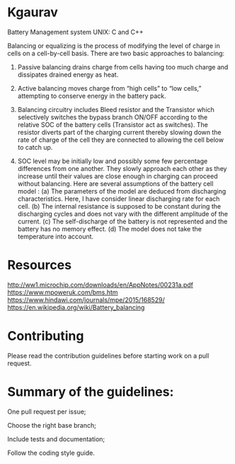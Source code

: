 # Kgaurav
Battery Management system
UNIX: C and C++


Balancing or equalizing is the process of modifying the level of charge in cells on a cell-by-cell basis.
There are two basic approaches to balancing:
1. Passive balancing drains charge from cells having too much charge and dissipates drained energy as heat.
2. Active balancing moves charge from “high cells” to “low cells,” attempting to conserve energy in the battery pack.

1.	Balancing circuitry includes Bleed resistor and the Transistor which selectively switches the bypass branch ON/OFF according to the relative SOC of the battery cells (Transistor act as switches). The resistor diverts part of the charging current thereby slowing down the rate of charge of the cell they are connected to allowing the cell below to catch up.  
2.	SOC level may be initially low and possibly some few percentage differences from one another. They slowly approach each other as they increase until their values are close enough in charging can proceed without balancing. 
Here are several assumptions of the battery cell model :
(a)	The parameters of the model are deduced from discharging characteristics. Here, I have consider linear discharging rate for each cell.
(b)	The internal resistance is supposed to be constant during the discharging cycles and does not vary with the different amplitude of the current.
(c)	The self-discharge of the battery is not represented and the battery has no memory effect.
(d)	The model does not take the temperature into account.


# Resources

http://ww1.microchip.com/downloads/en/AppNotes/00231a.pdf
https://www.mpoweruk.com/bms.htm
https://www.hindawi.com/journals/mpe/2015/168529/
https://en.wikipedia.org/wiki/Battery_balancing

# Contributing

Please read the contribution guidelines before starting work on a pull request.


# Summary of the guidelines:

One pull request per issue;

Choose the right base branch;

Include tests and documentation;

Follow the coding style guide.
